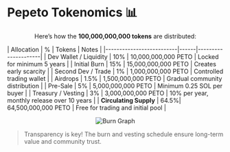 # Pepeto Tokenomics 📊

<div align="center">

Here’s how the **100,000,000,000 tokens** are distributed:

</div>

| Allocation              | %    | Tokens              | Notes |
|--------------------------|------|---------------------|
| Dev Wallet / Liquidity   | 10%  | 10,000,000,000 PETO | Locked for minimum 5 years |
| Initial Burn             | 15%  | 15,000,000,000 PETO | Creates early scarcity |
| Second Dev / Trade       | 1%   | 1,000,000,000 PETO  | Controlled trading wallet |
| Airdrops                 | 1.5% | 1,500,000,000 PETO  | Gradual community distribution |
| Pre-Sale                 | 5%   | 5,000,000,000 PETO  | Minimum 0.25 SOL per buyer |
| Treasury / Vesting       | 3%   | 3,000,000,000 PETO  | 10% per year, monthly release over 10 years |
| **Circulating Supply**   | 64.5%| 64,500,000,000 PETO | Free for trading and initial pool |

<div align="center">

![Burn Graph](assets/burn.png)

</div>

> Transparency is key! The burn and vesting schedule ensure long-term value and community trust.
